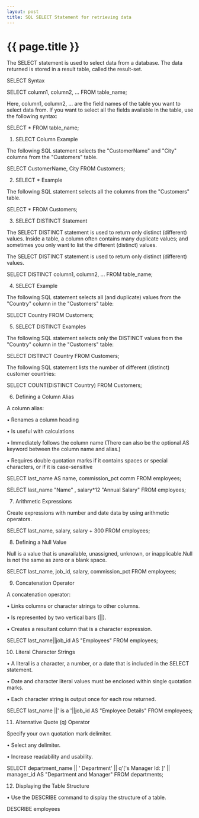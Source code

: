 ```yaml
---
layout: post
title: SQL SELECT Statement for retrieving data
---
```

{{ page.title }}
================

The SELECT statement is used to select data from a database. The data returned is stored in a result table, called the result-set.

SELECT Syntax

SELECT column1, column2, ...
FROM table_name;

Here, column1, column2, ... are the field names of the table you want to select data from. If you want to select all the fields available in the table, use the following syntax:

SELECT * FROM table_name;

1) SELECT Column Example

The following SQL statement selects the "CustomerName" and "City" columns from the "Customers" table.

SELECT CustomerName, City FROM Customers;

2) SELECT * Example

The following SQL statement selects all the columns from the "Customers" table.

SELECT * FROM Customers;

3) SELECT DISTINCT Statement

The SELECT DISTINCT statement is used to return only distinct (different) values. Inside a table, a column often contains many duplicate values; and sometimes you only want to list the different (distinct) values.

The SELECT DISTINCT statement is used to return only distinct (different) values.

SELECT DISTINCT column1, column2, ...
FROM table_name;

4) SELECT Example

The following SQL statement selects all (and duplicate) values from the "Country" column in the "Customers" table:

SELECT Country FROM Customers;

5) SELECT DISTINCT Examples

The following SQL statement selects only the DISTINCT values from the "Country" column in the "Customers" table:

SELECT DISTINCT Country FROM Customers;

The following SQL statement lists the number of different (distinct) customer countries:

SELECT COUNT(DISTINCT Country) FROM Customers;

6) Defining a Column Alias

A column alias:

• Renames a column heading

• Is useful with calculations

• Immediately follows the column name (There can also be the optional AS keyword between the column name and alias.)

• Requires double quotation marks if it contains spaces or special characters, or if it is case-sensitive

SELECT last_name AS name, commission_pct comm
FROM employees;

SELECT last_name "Name" , salary*12 "Annual Salary"
FROM employees;

7) Arithmetic Expressions

Create expressions with number and date data by using arithmetic operators.

SELECT last_name, salary, salary + 300
FROM employees;

8) Defining a Null Value

Null is a value that is unavailable, unassigned, unknown, or inapplicable.Null is not the same as zero or a blank space.

SELECT last_name, job_id, salary, commission_pct
FROM employees;

9) Concatenation Operator

A concatenation operator:

• Links columns or character strings to other columns.

• Is represented by two vertical bars (||).

• Creates a resultant column that is a character expression.

SELECT last_name||job_id AS "Employees"
FROM employees;

10) Literal Character Strings

• A literal is a character, a number, or a date that is included in the SELECT statement.

• Date and character literal values must be enclosed within single quotation marks.

• Each character string is output once for each row returned.


SELECT last_name ||' is a '||job_id AS "Employee Details"
FROM employees;

11) Alternative Quote (q) Operator

Specify your own quotation mark delimiter.

• Select any delimiter.

• Increase readability and usability.

SELECT department_name || ' Department' || q'['s Manager Id: ]' || manager_id AS "Department and Manager"
FROM departments;

12) Displaying the Table Structure

• Use the DESCRIBE command to display the structure of a table.

DESCRIBE employees



